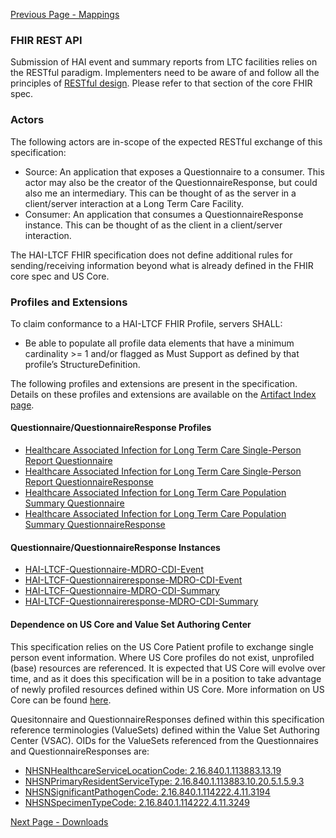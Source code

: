 [Previous Page - Mappings](mappings.html)

### FHIR REST API

Submission of HAI event and summary reports from LTC facilities relies on the RESTful paradigm. Implementers need to be aware of and follow all the principles of [RESTful design](https://www.hl7.org/fhir/exchange-module.html#rest). Please refer to that section of the core FHIR spec.

### Actors

The following actors are in-scope of the expected RESTful exchange of this specification:

* Source: An application that exposes a Questionnaire to a consumer. This actor may also be the creator of the QuestionnaireResponse, but could also me an intermediary. This can be thought of as the server in a client/server interaction at a Long Term Care Facility. 
* Consumer: An application that consumes a QuestionnaireResponse instance. This can be thought of as the client in a client/server interaction. 

The HAI-LTCF FHIR specification does not define additional rules for sending/receiving information beyond what is already defined in the FHIR core spec and US Core.

### Profiles and Extensions

To claim conformance to a HAI-LTCF FHIR Profile, servers SHALL:

* Be able to populate all profile data elements that have a minimum cardinality >= 1 and/or flagged as Must Support as defined by that profile’s StructureDefinition.

The following profiles and extensions are present in the specification. Details on these profiles and extensions are available on the [Artifact Index page](artifacts.html). 

#### Questionnaire/QuestionnaireResponse Profiles
* [Healthcare Associated Infection for Long Term Care Single-Person Report Questionnaire](http://hl7.org/fhir/us/hai-ltcf/StructureDefinition/hai-ltcf-single-person-report-questionnaire.html)
* [Healthcare Associated Infection for Long Term Care Single-Person Report QuestionnaireResponse](http://hl7.org/fhir/us/hai-ltcf/StructureDefinition/hai-ltcf-single-person-report-questionnaire-response.html)
* [Healthcare Associated Infection for Long Term Care Population Summary Questionnaire](http://hl7.org/fhir/us/hai-ltcf/StructureDefinition/hai-ltc-population-summary-questionnaire.html)
* [Healthcare Associated Infection for Long Term Care Population Summary QuestionnaireResponse](http://hl7.org/fhir/us/hai-ltcf/StructureDefinition/hai-ltcf-population-summary-questionnaire-response.html)


#### Questionnaire/QuestionnaireResponse Instances 

* [HAI-LTCF-Questionnaire-MDRO-CDI-Event](http://hl7.org/fhir/us/hai-ltcf/Questionnaire/hai-ltcf-questionnaire-mdro-cdi-event.html)
* [HAI-LTCF-Questionnaireresponse-MDRO-CDI-Event](http://hl7.org/fhir/us/hai-ltcf/QuestionnaireResponse/hai-ltcf-questionnaireresponse-mdro-cdi-event.html)
* [HAI-LTCF-Questionnaire-MDRO-CDI-Summary](http://hl7.org/fhir/us/hai-ltcf/Questionnaire/hai-ltcf-questionnaire-mdro-cdi-summary.html)
* [HAI-LTCF-Questionnaireresponse-MDRO-CDI-Summary](http://hl7.org/fhir/us/hai-ltcf/QuestionnaireResponse/hai-ltcf-questionnaireresponse-mdro-cdi-summary.html)


#### Dependence on US Core and Value Set Authoring Center 

This specification relies on the US Core Patient profile to exchange single person event information. Where US Core profiles do not exist, unprofiled (base) resources are referenced. It is expected that US Core will evolve over time, and as it does this specification will be in a position to take advantage of newly profiled resources defined within US Core.
More information on US Core can be found [here](https://www.hl7.org/fhir/us/core/). 

Quesitonnaire and QuestionnaireResponses defined within this specification reference terminologies (ValueSets) defined within the Value Set Authoring Center (VSAC). OIDs for the ValueSets referenced from the Questionnaires and QuestionnaireResponses are:
* [NHSNHealthcareServiceLocationCode: 2.16.840.1.113883.13.19](https://vsac.nlm.nih.gov/valueset/2.16.840.1.113883.13.19/expansion/Latest)
* [NHSNPrimaryResidentServiceType: 2.16.840.1.113883.10.20.5.1.5.9.3](https://vsac.nlm.nih.gov/valueset/2.16.840.1.113883.10.20.5.1.5.9.3/expansion/Latest)
* [NHSNSignificantPathogenCode: 2.16.840.1.114222.4.11.3194](https://vsac.nlm.nih.gov/valueset/2.16.840.1.114222.4.11.3194/expansion/Latest)
* [NHSNSpecimenTypeCode: 2.16.840.1.114222.4.11.3249](https://vsac.nlm.nih.gov/valueset/2.16.840.1.114222.4.11.3249/expansion/Latest)



[Next Page - Downloads](downloads.html)